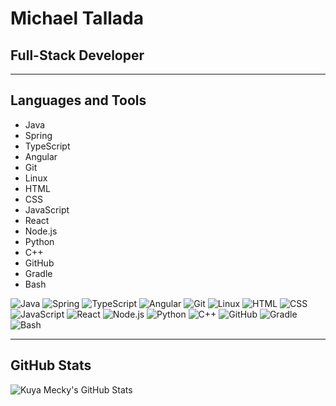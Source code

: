 # Michael Tallada

## Full-Stack Developer

---

## Languages and Tools

- Java
- Spring
- TypeScript
- Angular
- Git
- Linux
- HTML
- CSS
- JavaScript
- React
- Node.js
- Python
- C++
- GitHub
- Gradle
- Bash

![Java](https://cdn.jsdelivr.net/gh/devicons/devicon/icons/java/java-original.svg)
![Spring](https://cdn.jsdelivr.net/gh/devicons/devicon/icons/spring/spring-original.svg)
![TypeScript](https://cdn.jsdelivr.net/gh/devicons/devicon/icons/typescript/typescript-plain.svg)
![Angular](https://cdn.jsdelivr.net/gh/devicons/devicon/icons/angularjs/angularjs-plain.svg)
![Git](https://cdn.jsdelivr.net/gh/devicons/devicon/icons/git/git-original.svg)
![Linux](https://cdn.jsdelivr.net/gh/devicons/devicon/icons/linux/linux-original.svg)
![HTML](https://cdn.jsdelivr.net/gh/devicons/devicon/icons/html5/html5-plain.svg)
![CSS](https://cdn.jsdelivr.net/gh/devicons/devicon/icons/css3/css3-plain.svg)
![JavaScript](https://cdn.jsdelivr.net/gh/devicons/devicon/icons/javascript/javascript-plain.svg)
![React](https://cdn.jsdelivr.net/gh/devicons/devicon/icons/react/react-original.svg)
![Node.js](https://cdn.jsdelivr.net/gh/devicons/devicon/icons/nodejs/nodejs-original.svg)
![Python](https://cdn.jsdelivr.net/gh/devicons/devicon/icons/python/python-plain.svg)
![C++](https://cdn.jsdelivr.net/gh/devicons/devicon/icons/cplusplus/cplusplus-line.svg)
![GitHub](https://cdn.jsdelivr.net/gh/devicons/devicon/icons/github/github-original.svg)
![Gradle](https://cdn.jsdelivr.net/gh/devicons/devicon/icons/gradle/gradle-plain.svg)
![Bash](https://cdn.jsdelivr.net/gh/devicons/devicon/icons/bash/bash-original.svg)

---

## GitHub Stats

![Kuya Mecky's GitHub Stats](https://github-readme-stats.vercel.app/api?username=KuyaMecky&show_icons=true&theme=gruvbox)
